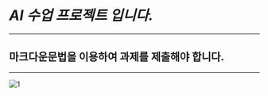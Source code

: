 *AI 수업 프로젝트 입니다.*
=======================
*****

마크다운문법을 이용하여 과제를 제출해야 합니다.
----------------------
*****
![1](https://user-images.githubusercontent.com/112042668/189811291-48b52b9f-abc0-4ba8-a1d5-d3769ff5ae96.JPG)

